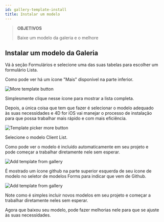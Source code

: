 ```yaml
---
id: gallery-template-install
title: Instalar um modelo
---
```


> **OBJETIVOS**
> 
> Baixe um modelo da galeria e o melhore

## Instalar um modelo da Galeria

Vá à seção Formulários e selecione uma das suas tabelas para escolher um formulário Lista.

Como pode ver há um ícone "Mais" disponível na parte inferior.

![More template button](assets/en/project-editor/Forms-more-button.png)

Simplesmente clique nesse ícone para mostrar a lista completa.

Depois, a única coisa que tem que fazer é selecionar o modelo adequado às suas necessidades e 4D for iOS vai manejar o processo de instalação para que possa trabalhar mais rápido e com mais eficiência.

![Template picker more button](assets/en/project-editor/Forms-template-gallery.png)

Selecione o modelo Client List.

Como pode ver o modelo é incluído automaticamente em seu projeto e pode começar a trabalhar diretamente nele sem esperar.

![Add template from gallery](assets/en/gallery/use-template.png)

É mostrado um ícone github na parte superior esquerda de seu ícone de modelo no seletor de modelos Forms para indicar que vem de Github.

![Add template from gallery](assets/en/gallery/indicator-template-github.png)

Note como é simples incluir novos modelos em seu projeto e começar a trabalhar diretamente neles sem esperar.

Agora que baixou seu modelo, pode fazer melhorias nele para que se ajuste às suas necessidades.





